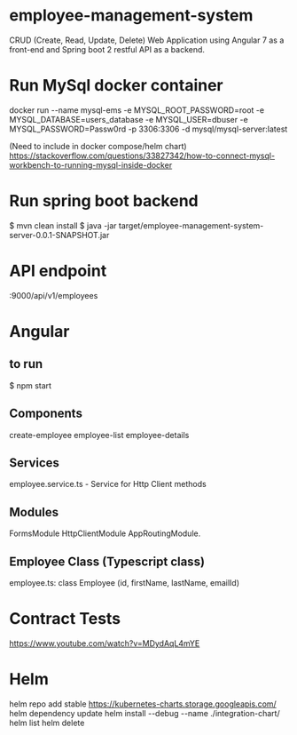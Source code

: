 # employee-management-system
 CRUD (Create, Read, Update, Delete) Web Application using Angular 7 as a front-end and Spring boot 2 restful API as a backend.

# Run MySql docker container
docker run --name mysql-ems -e MYSQL_ROOT_PASSWORD=root -e MYSQL_DATABASE=users_database -e MYSQL_USER=dbuser -e MYSQL_PASSWORD=Passw0rd -p 3306:3306 -d mysql/mysql-server:latest

(Need to include in docker compose/helm chart)
https://stackoverflow.com/questions/33827342/how-to-connect-mysql-workbench-to-running-mysql-inside-docker

# Run spring boot backend
$ mvn clean install
$ java -jar target/employee-management-system-server-0.0.1-SNAPSHOT.jar

# API endpoint
<host>:9000/api/v1/employees


# Angular
## to run
$ npm start

## Components
create-employee
employee-list
employee-details
## Services
employee.service.ts - Service for Http Client methods
## Modules
FormsModule
HttpClientModule
AppRoutingModule.
## Employee Class (Typescript class)
employee.ts: class Employee (id, firstName, lastName, emailId)

# Contract Tests
https://www.youtube.com/watch?v=MDydAqL4mYE


# Helm
helm repo add stable https://kubernetes-charts.storage.googleapis.com/
helm dependency update
helm install --debug --name <user input name you want> ./integration-chart/
helm list
helm delete <user input name you want>
